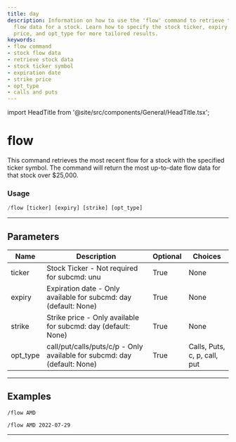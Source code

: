 ```yaml
---
title: day
description: Information on how to use the 'flow' command to retrieve the most recent
  flow data for a stock. Learn how to specify the stock ticker, expiry date, strike
  price, and opt_type for more tailored results.
keywords:
- flow command
- stock flow data
- retrieve stock data
- stock ticker symbol
- expiration date
- strike price
- opt_type
- calls and puts
---
```


import HeadTitle from '@site/src/components/General/HeadTitle.tsx';

<HeadTitle title="day - Flow - Flow - Telegram - Reference | OpenBB Bot Docs" />

# flow

This command retrieves the most recent flow for a stock with the specified ticker symbol. The command will return the most up-to-date flow data for that stock over $25,000.

### Usage

```python wordwrap
/flow [ticker] [expiry] [strike] [opt_type]
```

---

## Parameters

| Name | Description | Optional | Choices |
| ---- | ----------- | -------- | ------- |
| ticker | Stock Ticker - Not required for subcmd: unu | True | None |
| expiry | Expiration date - Only available for subcmd: day (default: None) | True | None |
| strike | Strike price - Only available for subcmd: day (default: None) | True | None |
| opt_type | call/put/calls/puts/c/p - Only available for subcmd: day (default: None) | True | Calls, Puts, c, p, call, put |


---

## Examples

```
/flow AMD
```

```
/flow AMD 2022-07-29
```

---

